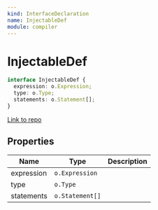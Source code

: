 ```yaml
---
kind: InterfaceDeclaration
name: InjectableDef
module: compiler
---
```


# InjectableDef

```ts
interface InjectableDef {
  expression: o.Expression;
  type: o.Type;
  statements: o.Statement[];
}
```

[Link to repo](https://github.com/timdeschryver/angular/blob/master/packages/compiler/src/injectable_compiler_2.ts#L14-L18)

## Properties

| Name       | Type            | Description |
| ---------- | --------------- | ----------- |
| expression | `o.Expression`  |             |
| type       | `o.Type`        |             |
| statements | `o.Statement[]` |             |
